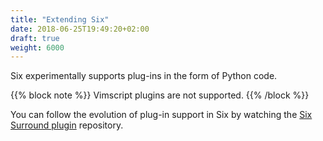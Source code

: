 ```yaml
---
title: "Extending Six"
date: 2018-06-25T19:49:20+02:00
draft: true
weight: 6000
---
```


Six experimentally supports
plug-ins in the form of Python code.

{{% block note %}}
Vimscript plugins are not supported.
{{% /block %}}

You can follow the evolution of plug-in support in Six
by watching the [Six Surround plugin](https://github.com/SublimeSix/plugin-surround) repository.
